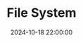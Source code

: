 ---
layout: post
comments: false
title:  "File System"
excerpt: "Google file system idea in Go"
date:   2024-10-18 22:00:00
---